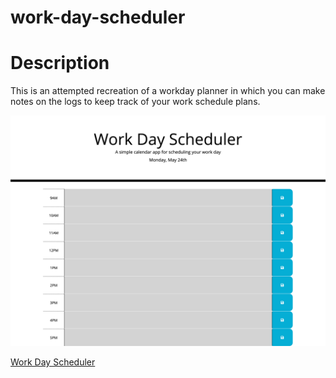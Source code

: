 # work-day-scheduler

# Description
This is an attempted recreation of a workday planner in which you can make notes
 on the logs to keep track of your work schedule plans.

 ![Portfolio Site](images/screenshot.png)


[Work Day Scheduler](https://bennsantos20.github.io/work-day-scheduler/)

